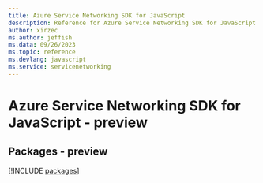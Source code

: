 ```yaml
---
title: Azure Service Networking SDK for JavaScript
description: Reference for Azure Service Networking SDK for JavaScript
author: xirzec
ms.author: jeffish
ms.data: 09/26/2023
ms.topic: reference
ms.devlang: javascript
ms.service: servicenetworking
---
```

# Azure Service Networking SDK for JavaScript - preview
## Packages - preview
[!INCLUDE [packages](service-networking-index.md)]